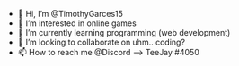 - 👋 Hi, I’m @TimothyGarces15
- 👀 I’m interested in online games 
- 🌱 I’m currently learning programming (web development)
- 💞️ I’m looking to collaborate on uhm.. coding?
- 📫 How to reach me @Discord --> TeeJay #4050

<!---
TimothyGarces15/TimothyGarces15 is a ✨ special ✨ repository because its `README.md` (this file) appears on your GitHub profile.
You can click the Preview link to take a look at your changes.
--->
